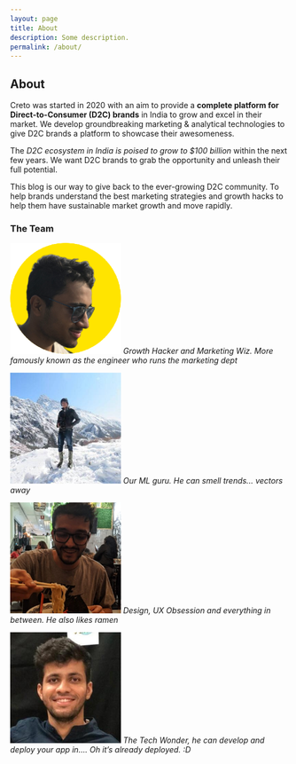 ```yaml
---
layout: page
title: About
description: Some description.
permalink: /about/
---
```


<!-- <img class="img-rounded" src="/assets/img/uploads/profile.png" alt="Thiago Rossener" width="200"> -->

## About

Creto was started in 2020 with an aim to provide a **complete platform for Direct-to-Consumer (D2C) brands** in India to grow and excel in their market.
We develop groundbreaking marketing & analytical technologies to give D2C brands a platform to showcase their awesomeness.

The *D2C ecosystem in India is poised to grow to $100 billion* within the next few years. We want D2C brands to grab the opportunity and unleash their full potential. 

This blog is our way to give back to the ever-growing D2C community. To help brands understand the best marketing strategies and growth hacks to help them have sustainable market growth and move rapidly.

### The Team

<img class="img-rounded" src="/assets/img/uploads/author_rohit.png" title="Rohit Bhaskar" width="200"> *Growth Hacker and Marketing Wiz. More famously known as the engineer who runs the marketing dept*

<img class="img-rounded" src="/assets/img/uploads/author_tanay.jpg" title="Tanay Shah" width="200"> *Our ML guru. He can smell trends... vectors away*

<img class="img-rounded" src="/assets/img/uploads/author_dhruv.jpg" title="Dhruv Turakhia" width="200"> *Design, UX Obsession and everything in between. He also likes ramen*

<img class="img-rounded" src="/assets/img/uploads/author_himanshu.jpg" title="Rohit Bhaskar" width="200"> *The Tech Wonder, he can develop and deploy your app in…. Oh it’s already deployed. :D*
